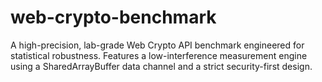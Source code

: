 # web-crypto-benchmark
A high-precision, lab-grade Web Crypto API benchmark engineered for statistical robustness. Features a low-interference measurement engine using a SharedArrayBuffer data channel and a strict security-first design.
